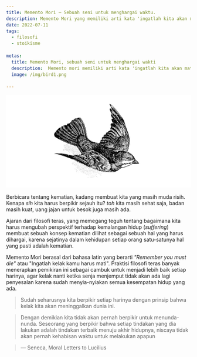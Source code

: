 ```yaml
---
title: Memento Mori ― Sebuah seni untuk menghargai waktu.
description: Memento Mori yang memiliki arti kata 'ingatlah kita akan mati', mengajarkan kita untuk menghargai waktu.
date: 2022-07-11
tags: 
  - filosofi
  - stoikisme

metas:
  title: Memento Mori, sebuah seni untuk menghargai wakti
  description:  Memento mori memiliki arti kata 'ingatlah kita akan mati', mengajarkan kita untuk menghargai waktu
  image: /img/bird1.png

---
```

![memento mori illustration](/img/bird1.png)

Berbicara tentang kematian, kadang membuat kita yang masih muda risih. Kenapa *sih* kita harus berpikir sejauh itu? *toh* kita masih sehat saja, badan masih kuat, uang jajan untuk besok juga masih ada.

Ajaran dari filosofi teras, yang memegang teguh tentang bagaimana kita harus mengubah perspektif terhadap kemalangan hidup (*suffering*) membuat sebuah konsep kematian dilihat sebagai sebuah hal yang harus dihargai, karena sejatinya dalam kehidupan setiap orang satu-satunya hal yang pasti adalah kematian.

Memento Mori berasal dari bahasa latin yang berarti *"Remember you must die"* atau "Ingatlah kelak kamu harus mati". Praktisi filosofi teras banyak menerapkan pemikiran ini sebagai cambuk untuk menjadi lebih baik setiap harinya, agar kelak nanti ketika senja menjemput tidak akan ada lagi penyesalan karena sudah menyia-nyiakan semua kesempatan hidup yang ada.

>Sudah seharusnya kita berpikir setiap harinya dengan prinsip bahwa kelak kita akan meninggalkan dunia ini. 


>Dengan demikian kita tidak akan pernah berpikir untuk menunda-nunda. Seseorang yang berpikir bahwa setiap tindakan yang dia lakukan adalah tindakan terbaik menuju akhir hidupnya, niscaya tidak akan pernah kehabisan waktu untuk melakukan apapun

> ― Seneca, Moral Letters to Lucilius
